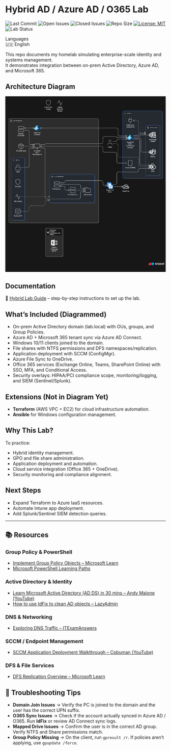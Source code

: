 # Hybrid AD / Azure AD / O365 Lab  

![Last Commit](https://img.shields.io/github/last-commit/iplaycomputer/hybrid-ad-azure-lab)
![Open Issues](https://img.shields.io/github/issues/iplaycomputer/hybrid-ad-azure-lab)
![Closed Issues](https://img.shields.io/github/issues-closed/iplaycomputer/hybrid-ad-azure-lab)
![Repo Size](https://img.shields.io/github/repo-size/iplaycomputer/hybrid-ad-azure-lab)
[![License: MIT](https://img.shields.io/badge/License-MIT-blue.svg)](./LICENSE)
![Lab Status](https://img.shields.io/badge/lab--status-in_progress-orange)

Languages  
🇺🇸 English

This repo documents my homelab simulating enterprise-scale identity and systems management.  
It demonstrates integration between on-prem Active Directory, Azure AD, and Microsoft 365.
  
## Architecture Diagram  
![Hybrid Microsoft 365 Architecture](diagrams/hybrid-architechture.png)

## Documentation  

📖 [Hybrid Lab Guide](lab_guide.md) – step-by-step instructions to set up the lab.  

## What’s Included (Diagrammed)  
- On-prem Active Directory domain (lab.local) with OUs, groups, and Group Policies.  
- Azure AD + Microsoft 365 tenant sync via Azure AD Connect.  
- Windows 10/11 clients joined to the domain.  
- File shares with NTFS permissions and DFS namespaces/replication.  
- Application deployment with SCCM (ConfigMgr).  
- Azure File Sync to OneDrive.  
- Office 365 services (Exchange Online, Teams, SharePoint Online) with SSO, MFA, and Conditional Access.  
- Security overlays: HIPAA/PCI compliance scope, monitoring/logging, and SIEM (Sentinel/Splunk).  

## Extensions (Not in Diagram Yet)  
- **Terraform** (AWS VPC + EC2) for cloud infrastructure automation.  
- **Ansible** for Windows configuration management.  

## Why This Lab?  
To practice:  
- Hybrid identity management.  
- GPO and file share administration.  
- Application deployment and automation.  
- Cloud service integration (Office 365 + OneDrive).  
- Security monitoring and compliance alignment.

## Next Steps  
- Expand Terraform to Azure IaaS resources.  
- Automate Intune app deployment.  
- Add Splunk/Sentinel SIEM detection queries.  

---

## 📚 Resources  

### Group Policy & PowerShell  
- [Implement Group Policy Objects – Microsoft Learn](https://learn.microsoft.com/en-us/training/modules/implement-group-policy-objects/)  
- [Microsoft PowerShell Learning Paths](https://learn.microsoft.com/en-us/training/paths/powershell/)  

### Active Directory & Identity  
- [Learn Microsoft Active Directory (AD DS) in 30 mins – Andy Malone (YouTube)](https://www.youtube.com/watch?v=85-bp7XxWDQ)  
- [How to use IdFix to clean AD objects – LazyAdmin](https://lazyadmin.nl/it/idfix/)  

### DNS & Networking  
- [Exploring DNS Traffic – ITExamAnswers](https://itexamanswers.net/17-1-7-lab-exploring-dns-traffic-answers.html)  

### SCCM / Endpoint Management  
- [SCCM Application Deployment Walkthrough – Cobuman (YouTube)](https://www.youtube.com/watch?v=hgp15SXJhQ4)  

### DFS & File Services  
- [DFS Replication Overview – Microsoft Learn](https://learn.microsoft.com/en-us/windows-server/storage/dfs-replication/dfs-replication-overview)  

## 🔧 Troubleshooting Tips  

- **Domain Join Issues** → Verify the PC is joined to the domain and the user has the correct UPN suffix.  
- **O365 Sync Issues** → Check if the account actually synced in Azure AD / O365. Run **IdFix** or review AD Connect sync logs.  
- **Mapped Drive Issues** → Confirm the user is in the correct AD group. Verify NTFS and Share permissions match.  
- **Group Policy Missing** → On the client, run `gpresult /r`. If policies aren’t applying, use `gpupdate /force`.  
  
